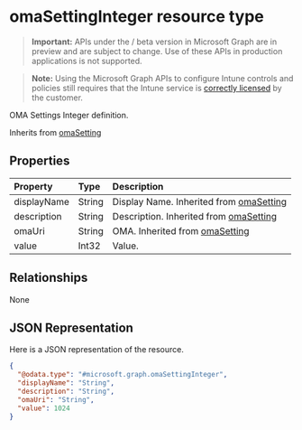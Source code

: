 ﻿# omaSettingInteger resource type

> **Important:** APIs under the / beta version in Microsoft Graph are in preview and are subject to change. Use of these APIs in production applications is not supported.

> **Note:** Using the Microsoft Graph APIs to configure Intune controls and policies still requires that the Intune service is [correctly licensed](https://go.microsoft.com/fwlink/?linkid=839381) by the customer.

OMA Settings Integer definition.

Inherits from [omaSetting](../resources/intune_deviceconfig_omasetting.md)

## Properties
|Property|Type|Description|
|:---|:---|:---|
|displayName|String|Display Name. Inherited from [omaSetting](../resources/intune_deviceconfig_omasetting.md)|
|description|String|Description. Inherited from [omaSetting](../resources/intune_deviceconfig_omasetting.md)|
|omaUri|String|OMA. Inherited from [omaSetting](../resources/intune_deviceconfig_omasetting.md)|
|value|Int32|Value.|

## Relationships
None
## JSON Representation
Here is a JSON representation of the resource.
<!-- {
  "blockType": "resource",
  "@odata.type": "microsoft.graph.omaSettingInteger"
}
-->
``` json
{
  "@odata.type": "#microsoft.graph.omaSettingInteger",
  "displayName": "String",
  "description": "String",
  "omaUri": "String",
  "value": 1024
}
```



